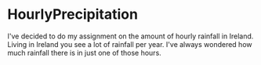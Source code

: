 # HourlyPrecipitation
I've decided to do my assignment on the amount of hourly rainfall in Ireland. Living in Ireland you see a lot of rainfall per year. I've always wondered how much rainfall there is in just one of those hours.
